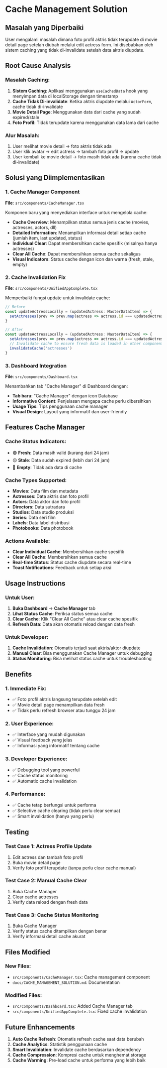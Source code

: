 # Cache Management Solution

## Masalah yang Diperbaiki

User mengalami masalah dimana foto profil aktris tidak terupdate di movie detail page setelah diubah melalui edit actress form. Ini disebabkan oleh sistem caching yang tidak di-invalidate setelah data aktris diupdate.

## Root Cause Analysis

### Masalah Caching:
1. **Sistem Caching**: Aplikasi menggunakan `useCachedData` hook yang menyimpan data di localStorage dengan timestamp
2. **Cache Tidak Di-invalidate**: Ketika aktris diupdate melalui `ActorForm`, cache tidak di-invalidate
3. **Movie Detail Page**: Menggunakan data dari cache yang sudah expired/stale
4. **Foto Profil**: Tidak terupdate karena menggunakan data lama dari cache

### Alur Masalah:
1. User melihat movie detail → foto aktris tidak ada
2. User klik avatar → edit actress → tambah foto profil → update
3. User kembali ke movie detail → foto masih tidak ada (karena cache tidak di-invalidate)

## Solusi yang Diimplementasikan

### 1. Cache Manager Component

**File**: `src/components/CacheManager.tsx`

Komponen baru yang menyediakan interface untuk mengelola cache:

- **Cache Overview**: Menampilkan status semua jenis cache (movies, actresses, actors, dll)
- **Detailed Information**: Menampilkan informasi detail setiap cache (jumlah item, last updated, status)
- **Individual Clear**: Dapat membersihkan cache spesifik (misalnya hanya actresses)
- **Clear All Cache**: Dapat membersihkan semua cache sekaligus
- **Visual Indicators**: Status cache dengan icon dan warna (fresh, stale, empty)

### 2. Cache Invalidation Fix

**File**: `src/components/UnifiedAppComplete.tsx`

Memperbaiki fungsi update untuk invalidate cache:

```typescript
// Before
const updateActressLocally = (updatedActress: MasterDataItem) => {
  setActresses(prev => prev.map(actress => actress.id === updatedActress.id ? updatedActress : actress))
}

// After
const updateActressLocally = (updatedActress: MasterDataItem) => {
  setActresses(prev => prev.map(actress => actress.id === updatedActress.id ? updatedActress : actress))
  // Invalidate cache to ensure fresh data is loaded in other components
  invalidateCache('actresses')
}
```

### 3. Dashboard Integration

**File**: `src/components/Dashboard.tsx`

Menambahkan tab "Cache Manager" di Dashboard dengan:

- **Tab baru**: "Cache Manager" dengan icon Database
- **Informative Content**: Penjelasan mengapa cache perlu dibersihkan
- **Usage Tips**: Tips penggunaan cache manager
- **Visual Design**: Layout yang informatif dan user-friendly

## Features Cache Manager

### Cache Status Indicators:
- 🟢 **Fresh**: Data masih valid (kurang dari 24 jam)
- 🟡 **Stale**: Data sudah expired (lebih dari 24 jam)
- 🔴 **Empty**: Tidak ada data di cache

### Cache Types Supported:
- **Movies**: Data film dan metadata
- **Actresses**: Data aktris dan foto profil
- **Actors**: Data aktor dan foto profil
- **Directors**: Data sutradara
- **Studios**: Data studio produksi
- **Series**: Data seri film
- **Labels**: Data label distribusi
- **Photobooks**: Data photobook

### Actions Available:
- **Clear Individual Cache**: Membersihkan cache spesifik
- **Clear All Cache**: Membersihkan semua cache
- **Real-time Status**: Status cache diupdate secara real-time
- **Toast Notifications**: Feedback untuk setiap aksi

## Usage Instructions

### Untuk User:
1. **Buka Dashboard** → **Cache Manager** tab
2. **Lihat Status Cache**: Periksa status semua cache
3. **Clear Cache**: Klik "Clear All Cache" atau clear cache spesifik
4. **Refresh Data**: Data akan otomatis reload dengan data fresh

### Untuk Developer:
1. **Cache Invalidation**: Otomatis terjadi saat aktris/aktor diupdate
2. **Manual Clear**: Bisa menggunakan Cache Manager untuk debugging
3. **Status Monitoring**: Bisa melihat status cache untuk troubleshooting

## Benefits

### 1. **Immediate Fix**:
- ✅ Foto profil aktris langsung terupdate setelah edit
- ✅ Movie detail page menampilkan data fresh
- ✅ Tidak perlu refresh browser atau tunggu 24 jam

### 2. **User Experience**:
- ✅ Interface yang mudah digunakan
- ✅ Visual feedback yang jelas
- ✅ Informasi yang informatif tentang cache

### 3. **Developer Experience**:
- ✅ Debugging tool yang powerful
- ✅ Cache status monitoring
- ✅ Automatic cache invalidation

### 4. **Performance**:
- ✅ Cache tetap berfungsi untuk performa
- ✅ Selective cache clearing (tidak perlu clear semua)
- ✅ Smart invalidation (hanya yang perlu)

## Testing

### Test Case 1: Actress Profile Update
1. Edit actress dan tambah foto profil
2. Buka movie detail page
3. Verify foto profil terupdate (tanpa perlu clear cache manual)

### Test Case 2: Manual Cache Clear
1. Buka Cache Manager
2. Clear cache actresses
3. Verify data reload dengan fresh data

### Test Case 3: Cache Status Monitoring
1. Buka Cache Manager
2. Verify status cache ditampilkan dengan benar
3. Verify informasi detail cache akurat

## Files Modified

### New Files:
- `src/components/CacheManager.tsx`: Cache management component
- `docs/CACHE_MANAGEMENT_SOLUTION.md`: Documentation

### Modified Files:
- `src/components/Dashboard.tsx`: Added Cache Manager tab
- `src/components/UnifiedAppComplete.tsx`: Fixed cache invalidation

## Future Enhancements

1. **Auto Cache Refresh**: Otomatis refresh cache saat data berubah
2. **Cache Analytics**: Statistik penggunaan cache
3. **Smart Invalidation**: Invalidate cache berdasarkan dependency
4. **Cache Compression**: Kompresi cache untuk menghemat storage
5. **Cache Warming**: Pre-load cache untuk performa yang lebih baik
